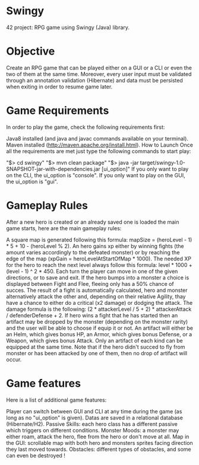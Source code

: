 # Swingy

42 project: RPG game using Swingy (Java) library.

# Objective

Create an RPG game that can be played either on a GUI or a CLI or even the two of them at the same time. Moreover, every user input must be validated through an annotation validation (Hibernate) and data must be persisted when exiting in order to resume game later.



# Game Requirements
In order to play the game, check the following requirements first:

Java8 installed (and java and javac commands available on your terminal).
Maven installed (http://maven.apache.org/install.html).
How to Launch
Once all the requirements are met just type the following commands to start play:

"$> cd swingy"
"$> mvn clean package"
"$> java -jar target/swingy-1.0-SNAPSHOT-jar-with-dependencies.jar [ui_option]"
If you only want to play on the CLI, the ui_option is "console". If you only want to play on the GUI, the ui_option is "gui".

# Gameplay Rules
After a new hero is created or an already saved one is loaded the main game starts, here are the main gameplay rules:

A square map is generated following this formula: mapSize = (heroLevel - 1) * 5 + 10 - (heroLevel % 2).
An hero gains xp either by winning fights (the amount varies accordingly to the defeated monster) or by reaching the edge of the map (xpGain = heroLevelAtStartOfMap * 1000).
The needed XP for the hero to reach the next level always follow this formula: level * 1000 + (level - 1) ^ 2 * 450.
Each turn the player can move in one of the given directions, or to save and exit.
If the hero bumps into a monster a choice is displayed between Fight and Flee, fleeing only has a 50% chance of succes.
The result of a fight is automatically calculated, hero and monster alternatively attack the other and, depending on their relative Agility, thay have a chance to either do a critical (x2 damage) or dodging the attack. The damage formula is the following: (2 * attackerLevel / 5 + 2) * attackerAttack / defenderDefense + 2.
If hero wins a fight that he has started then an artifact may be dropped by the monster (depending on the monster rarity) and the user will be able to choose if equip it or not.
An artifact will either be an Helm, which gives bonus HP, an Armor, which gives bonus Defense, or a Weapon, which gives bonus Attack. Only an artifact of each kind can be equipped at the same time.
Note that if the hero didn't succed to fly from monster or has been attacked by one of them, then no drop of artifact will occur.

# Game features
Here is a list of additional game features:

Player can switch between GUI and CLI at any time during the game (as long as no "ui_option" is given).
Datas are saved in a relational database (Hibernate/H2).
Passive Skills: each hero class has a different passive which triggers on different conditions.
Monster Moods: a monster may either roam, attack the hero, flee from the hero or don't move at all.
Map in the GUI: scrollable map with both hero and monsters sprites facing direction they last moved towards.
Obstacles: different types of obstacles, and some can even be destroyed !
